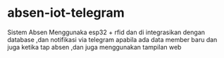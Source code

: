 # absen-iot-telegram

Sistem Absen Menggunaka esp32 + rfid dan di integrasikan dengan database ,dan notifikasi via telegram apabila ada data member baru dan juga ketika tap absen ,dan juga menggunakan tampilan web
